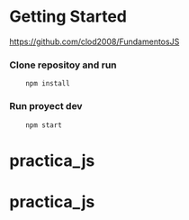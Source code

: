 # Getting Started
https://github.com/clod2008/FundamentosJS

### Clone repositoy and run

```
    npm install
```


### Run proyect dev
```
    npm start
```
# practica_js
# practica_js
